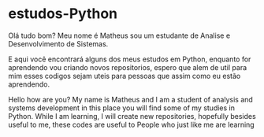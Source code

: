 # estudos-Python

Olá tudo bom?
Meu nome é Matheus sou um estudante de Analise e Desenvolvimento de Sistemas.

E aqui você encontrará alguns dos meus estudos em Python, enquanto for aprendendo vou criando novos repositorios,
espero que alem de util para mim esses codigos sejam uteis para pessoas que assim como eu estão aprendendo.


Hello how are you? My name is Matheus and I am a student of analysis and systems development in this place you will find some of my studies in Python.
While I am learning, I will create new repositories, hopefully besides useful to me, these codes are useful to People who just like me are learning
